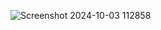 ![Screenshot 2024-10-03 112858](https://github.com/user-attachments/assets/18399c20-5c37-459f-b616-84d13994d63e)
